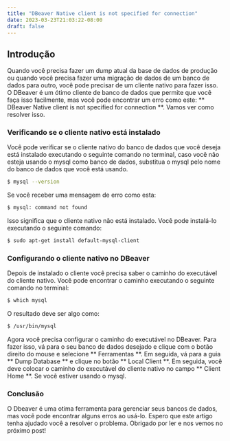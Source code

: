 ```yaml
---
title: "DBeaver Native client is not specified for connection"
date: 2023-03-23T21:03:22-08:00
draft: false
---
```

## Introdução

Quando você precisa fazer um dump atual da base de dados de produção ou quando você precisa fazer uma migração de dados de um banco de dados para outro, você pode precisar de um cliente nativo para fazer isso. O DBeaver é um ótimo cliente de banco de dados que permite que você faça isso facilmente, mas você pode encontrar um erro como este:
** DBeaver Native client is not specified for connection **. Vamos ver como resolver isso.

### Verificando se o cliente nativo está instalado

Você pode verificar se o cliente nativo do banco de dados que você deseja está instalado executando o seguinte comando no terminal, caso você não esteja usando o mysql como banco de dados, substitua o mysql pelo nome do banco de dados que você está usando.

```bash
$ mysql --version
```
Se você receber uma mensagem de erro como esta:
```bash
$ mysql: command not found
```
Isso significa que o cliente nativo não está instalado. Você pode instalá-lo executando o seguinte comando:

```bash
$ sudo apt-get install default-mysql-client
```

### Configurando o cliente nativo no DBeaver

Depois de instalado o cliente você precisa saber o caminho do executável do cliente nativo. Você pode encontrar o caminho executando o seguinte comando no terminal:

```bash
$ which mysql
```

O resultado deve ser algo como:

```bash
$ /usr/bin/mysql
```
Agora você precisa configurar o caminho do executável no DBeaver. Para fazer isso, vá para o seu banco de dados desejado e clique com o botão direito do mouse e selecione ** Ferramentas **. Em seguida, vá para a guia ** Dump Database ** e clique no botão ** Local Client **. Em seguida, você deve colocar o caminho do executável do cliente nativo no campo ** Client Home **. Se você estiver usando o mysql.

### Conclusão

O Dbeaver é uma otima ferramenta para gerenciar seus bancos de dados, mas você pode encontrar alguns erros ao usá-lo. Espero que este artigo tenha ajudado você a resolver o problema. Obrigado por ler e nos vemos no próximo post!
